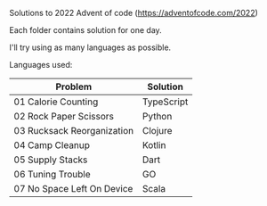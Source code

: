 Solutions to 2022 Advent of code (https://adventofcode.com/2022)

Each folder contains solution for one day.

I'll try using as many languages as possible.

Languages used:

| Problem | Solution |
| - | - |
| 01 Calorie Counting | TypeScript |
| 02 Rock Paper Scissors | Python |
| 03 Rucksack Reorganization | Clojure |
| 04 Camp Cleanup | Kotlin |
| 05 Supply Stacks | Dart |
| 06 Tuning Trouble | GO |
| 07 No Space Left On Device | Scala |